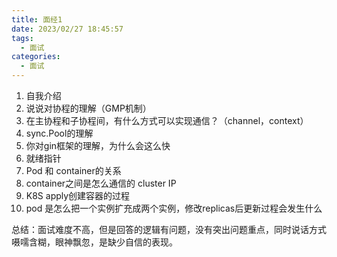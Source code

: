 ```yaml
---
title: 面经1
date: 2023/02/27 18:45:57
tags:
  - 面试
categories:
  - 面试
---
```



1. 自我介绍
2. 说说对协程的理解（GMP机制）
3. 在主协程和子协程间，有什么方式可以实现通信？（channel，context）
4. sync.Pool的理解
5. 你对gin框架的理解，为什么会这么快
6. 就绪指针
7. Pod 和 container的关系
8. container之间是怎么通信的 cluster IP
9. K8S apply创建容器的过程
10. pod 是怎么把一个实例扩充成两个实例，修改replicas后更新过程会发生什么



总结：面试难度不高，但是回答的逻辑有问题，没有突出问题重点，同时说话方式嗫嚅含糊，眼神飘忽，是缺少自信的表现。